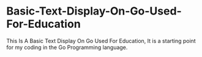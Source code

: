 # Basic-Text-Display-On-Go-Used-For-Education
This Is A Basic Text Display On Go Used For Education, It is a starting point for my coding in the Go Programming language.
